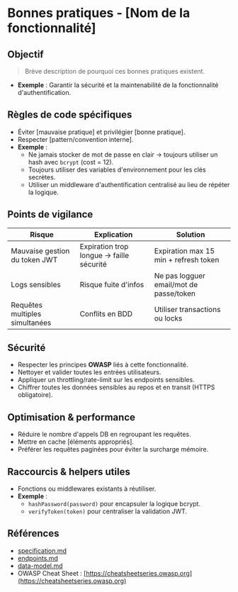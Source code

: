 # Bonnes pratiques - [Nom de la fonctionnalité]
## Objectif
> Brève description de pourquoi ces bonnes pratiques existent.
- **Exemple** : Garantir la sécurité et la maintenabilité de la fonctionnalité d'authentification.
## Règles de code spécifiques
- Éviter [mauvaise pratique] et privilégier [bonne pratique].
- Respecter [pattern/convention interne].
- **Exemple** :
  - Ne jamais stocker de mot de passe en clair → toujours utiliser un hash avec `bcrypt` (cost = 12).
  - Toujours utiliser des variables d'environnement pour les clés secrètes.
  - Utiliser un middleware d'authentification centralisé au lieu de répéter la logique.
## Points de vigilance
| Risque | Explication | Solution |
|--------|-------------|----------|
| Mauvaise gestion du token JWT | Expiration trop longue → faille sécurité | Expiration max 15 min + refresh token |
| Logs sensibles | Risque fuite d'infos | Ne pas logguer email/mot de passe/token |
| Requêtes multiples simultanées | Conflits en BDD | Utiliser transactions ou locks |
## Sécurité
- Respecter les principes **OWASP** liés à cette fonctionnalité.
- Nettoyer et valider toutes les entrées utilisateurs.
- Appliquer un throttling/rate-limit sur les endpoints sensibles.
- Chiffrer toutes les données sensibles au repos et en transit (HTTPS obligatoire).
## Optimisation & performance
- Réduire le nombre d'appels DB en regroupant les requêtes.
- Mettre en cache [éléments appropriés].
- Préférer les requêtes paginées pour éviter la surcharge mémoire.
## Raccourcis & helpers utiles
- Fonctions ou middlewares existants à réutiliser.
- **Exemple** :
  - `hashPassword(password)` pour encapsuler la logique bcrypt.
  - `verifyToken(token)` pour centraliser la validation JWT.
## Références
- [specification.md](./specification.md)
- [endpoints.md](./endpoints.md)
- [data-model.md](./data-model.md)
- OWASP Cheat Sheet : [https://cheatsheetseries.owasp.org](https://cheatsheetseries.owasp.org)